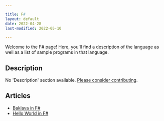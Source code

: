 ```yaml
---

title: F#
layout: default
date: 2022-04-28
last-modified: 2022-05-10

---
```


Welcome to the F# page! Here, you'll find a description of the language as well as a list of sample programs in that language.

## Description

No 'Description' section available. [Please consider contributing](https://github.com/TheRenegadeCoder/sample-programs-website).

## Articles

- [Baklava in F#](https://sampleprograms.io/projects/baklava/f-sharp)
- [Hello World in F#](https://sampleprograms.io/projects/hello-world/f-sharp)